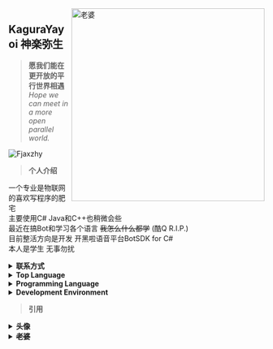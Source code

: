 <img align="right" src="https://cdn.jsdelivr.net/gh/Fjaxzhy/Fjaxzhy/kyimg.png" width='380px' alt="老婆">

## KaguraYayoi  神楽弥生
>**愿我们能在更开放的平行世界相遇** <br>
>_Hope we can meet in a more open parallel world._

![Fjaxzhy](https://count.getloli.com/get/@:Fjaxzhy)

<!--
<html>
<iframe
        frameborder="no" 
        border="0" 
        marginwidth="0" 
        marginheight="0" 
        width=298 
        height=52
        allowfullscreen
        src="https://music.163.com/outchain/player?type=2&id=1474146255&auto=0&height=32"  
></iframe>
</html>
-->

>**个人介绍**

一个专业是物联网的喜欢写程序的肥宅 <br>
主要使用C# Java和C++也稍微会些 <br>
最近在搞Bot和学习各个语言 ~~我怎么什么都学~~ (酷Q R.I.P.) <br>
目前整活方向是开发 开黑啦语音平台BotSDK for C# <br>
本人是学生 无事勿扰

<details>
    <summary><strong>联系方式</strong></summary>

> 开源社区账号 <br>
> [![GitHub](https://img.shields.io/badge/GitHub-Fjaxzhy-FF6A6A?style=flat-square&logo=github)](https://github.com/fjaxzhy)
> [![GitHub](https://img.shields.io/badge/GitHub-KagruaYayoi-FF6A6A?style=flat-square&logo=github)](https://github.com/kagurayayoi)
> [![Gitee](https://img.shields.io/badge/Gitee-KaguraYayoi-FF6A6A?style=flat-square&logo=gitee)](https://gitee.com/kagurayayoi)
> <br>
> 社交平台账号 <br>
> [![Telegram](https://img.shields.io/badge/Telegram-@kagurayayoi-00BFFF?style=flat-square&logo=telegram)](https://t.me/kagurayayoi)
> [![BiliBili](https://img.shields.io/badge/BiliBili-KaguraYayoi-FB7299?style=flat-square&logo=bilibili)](https://space.bilibili.com/157623239)
> <br>
> 个人网站 <br>
> [![Blog](https://img.shields.io/badge/Blog-kagurayayoi.top-FF6A6A?style=flat-square)](https://kagurayayoi.top)
> <br>
> 个人邮箱 <br>
> [![Mail](https://img.shields.io/badge/GMail-fjaxzhy@gmail.com-458B00?style=flat-square&logo=gmail)](mailto:fjaxzhy@gmail.com)
> [![Mail](https://img.shields.io/badge/88Mail-kagurayayoi@88.com-458B00?style=flat-square)](mailto:kagurayayoi@88.com)
</details>
<details>
	<summary><strong>Top Language</strong></summary>
	
![KaguraYayoi's Top Langs](https://github-readme-stats.vercel.app/api/top-langs/?username=Fjaxzhy&layout=compact)
</details>
<details>
    <summary><strong>Programming Language</strong></summary>
	
> 还算会写 <br>
> [![CSharp](https://img.shields.io/badge/C%23-%23239120.svg?&style=flat-square&logo=c-sharp&logoColor=white)](https://docs.microsoft.com/en-us/dotnet/csharp/)
> [![dotNET](https://img.shields.io/badge/-%2ENET-purple?style=flat-square&logo=.Net&logoColor=fff)](https://dotnet.microsoft.com/)
> <br>
> 会一点点 <br>
> [![Cpp](https://img.shields.io/badge/-C++-6495ED?style=flat-square&logo=C&logoColor=fff)](https://zh.cppreference.com/)
> [![Java](https://img.shields.io/badge/-Java-ab7221?style=flat-square&logo=Java&logoColor=fff)](https://www.oracle.com/java/)
> [![HTML](https://img.shields.io/badge/-HTML-FF4500?style=flat-square&logo=Html5&logoColor=fff)](https://developer.mozilla.org/zh-CN/docs/Web/HTML)
> [![CSS](https://img.shields.io/badge/-CSS-4682B4?style=flat-square&logo=CSS3&logoColor=fff)](https://developer.mozilla.org/zh-CN/docs/Web/CSS)
> <br>
> 正在学习 <br>
> [![Golang](https://img.shields.io/badge/-Go-00ADD8?style=flat-square&logo=Go&logoColor=fff)](https://golang.google.cn/)
> [![Python](https://img.shields.io/badge/-Python-3e74a2?style=flat-square&logo=Python&logoColor=fff)](https://www.python.org/)
> [![JavaScript](https://img.shields.io/badge/-JavaScript-F7DF1E?style=flat-square&logo=JavaScript&logoColor=fff)](https://developer.mozilla.org/zh-CN/docs/Web/JavaScript)
> [![Vuejs](https://img.shields.io/badge/-Vue.js-4FC08D?style=flat-square&logo=Vue.js&logoColor=fff)](https://vuejs.org/)
</details>
<details>
    <summary><strong>Development Environment</strong></summary>

> Platform <br>
> [![OS](https://img.shields.io/badge/Windows10-0078d6?style=flat-square&logo=windows&logoColor=fff)](https://www.microsoft.com/zh-cn/windows)
> <br>
> Application Development
> [![IDE](https://img.shields.io/badge/Microsoft-Visual%20Studio-purple?style=flat-square&logo=visual-studio)](https://visualstudio.microsoft.com/zh-hans/)
> [![IDE](https://img.shields.io/badge/Google-Android%20Studio-3DDC84?style=flat-square&logo=android-studio&logoColor=fff)](http://www.android-studio.org/)
> [![IDE](https://img.shields.io/badge/JetBrains-IntelliJ%20IDEA-red?style=flat-square&logo=IntelliJ%20IDEA)](https://www.jetbrains.com/idea/)
> [![IDE](https://img.shields.io/badge/JetBrains-PyCharm-green?style=flat-square&logo=IntelliJ%20IDEA)](https://www.jetbrains.com/pycharm/)
> [![IDE](https://img.shields.io/badge/JetBrains-Goland-1E90FF?style=flat-square&logo=IntelliJ%20IDEA)](https://www.jetbrains.com/goland/)
> <br>
> Website Development <br>
> [![HBuilderX](https://img.shields.io/badge/DCloud-HBuilderX-green?style=flat-square&logo=hbuilderx)](https://www.dcloud.io/)
> <br>
> Text Editor <br>
> [![Editor](https://img.shields.io/badge/Editor-Visual%20Studio%20Code-blue?style=flat-square&logo=visual-studio-code)](https://code.visualstudio.com/)
> [![Editor](https://img.shields.io/badge/Editor-Sublime%20Text-FFB90F?style=flat-square)](https://www.sublimetext.com/3)
</details>

>**引用**
<details>
    <summary><strong>头像</strong></summary>
	
+ [画师] 양갱/ようかん 
+ [作品] 遊び (信息来自SauceNAO Pixiv无)
</details>
<details>
    <summary><strong><s>老婆</s></strong></summary>

+ [画师] ふぇありぃあい
+ [作品] けもみみ (https://www.pixiv.net/artworks/72203964)

图是自己用Photoshop扣的 质量极差 <br>
~~这画师的图是真戳我xp~~
</details>

<!--
+ **~~老婆~~** <br> [画师] ふぇありぃあい <br> [作品] けもみみ (https://www.pixiv.net/artworks/72203964) <br> 图是自己用Photoshop扣的 质量极差 <br> ~~这画师的图是真戳我xp~~
-->

<!---
[![GitHub](https://img.shields.io/badge/GitHub-Fjaxzhy-FF6A6A?style=flat-square&logo=github)](https://github.com/fjaxzhy)
[![GitHub](https://img.shields.io/badge/GitHub-KagruaYayoi-FF6A6A?style=flat-square&logo=github)](https://github.com/kagurayayoi)
[![Telegram](https://img.shields.io/badge/Telegram-@kagurayayoi-00BFFF?style=flat-square&logo=telegram)](https://t.me/kagurayayoi)
[![Blog](https://img.shields.io/badge/Blog-kagurayayoi.top-FF6A6A?style=flat-square)](https://kagurayayoi.top)
[![Mail](https://img.shields.io/badge/Mail-kagurayayoi@88.com-458B00?style=flat-square)](mailto:kagurayayoi@88.com)
![Visitors](https://jwenjian-visitor-badge-5.glitch.me/badge?page_id=fjaxzhy.fjaxzhy.readme)

<!---
[![](https://img.shields.io/badge/-C%23-purple?style=flat-square&logo=.Net&logoColor=fff)](https://docs.microsoft.com/zh-cn/dotnet/csharp/)
[![](https://img.shields.io/badge/-%2ENet%20Framework-purple?style=flat-square&logo=.Net&logoColor=fff)](https://dotnet.microsoft.com/download)
[![](https://img.shields.io/badge/-%2ENet%20Core-purple?style=flat-square&logo=.Net&logoColor=fff)](https://dotnet.microsoft.com/download)
[![](https://img.shields.io/badge/-Python-3e74a2?style=flat-square&logo=Python&logoColor=fff)](https://www.python.org/)
[![](https://img.shields.io/badge/-Java-ab7221?style=flat-square&logo=Java&logoColor=fff)](https://www.oracle.com/java/)
[![](https://img.shields.io/badge/-C++-6495ED?style=flat-square&logo=C&logoColor=fff)](https://zh.cppreference.com/)

<!---
[![](https://img.shields.io/badge/-Windows-0078D6?style=flat-square&logo=Windows)](https://www.microsoft.com/zh-cn/windows)
![](https://img.shields.io/badge/-Linux-000000?style=flat-square&logo=Linux&logoColor=fff)
![](https://img.shields.io/badge/-Android-green?style=flat-square&logo=Android&logoColor=fff)
<!---
![KaguraYayoi's Top Langs](https://github-readme-stats.vercel.app/api/top-langs/?username=Fjaxzhy&layout=compact)
<!---
![KaguraYayoi's github stats](https://github-readme-stats.vercel.app/api?username=Fjaxzhy&bg_color=30,e96443,904e95&title_color=fff&text_color=fff)

-->

<!--
写过的项目有：<br>
[MspCalculator](https://github.com/Fjaxzhy/MspCalculator) 计算器 C#(.NetFramework 4.5.2)  | 停更 <br>
[Temperature & Humidity Sensor](https://github.com/Fjaxzhy/Temperature-and-Humidity-Sensor) 温湿度计 Cpp(Arduino) Esp8266_NodeMCU  | 停更 <br>
[BiliBili_InfoGet_ForCQ](https://github.com/Fjaxzhy/BiliBili_InfoGet_ForCQ) 基于酷Q的插件:BiliBili信息获取 C#(.NetFramework 4.5) [Native.SDK](https://github.com/Jie2GG/Native.Framework)   |  因酷Q停运 停更/归档 <br>
[Hanaya_TgBot](https://github.com/TgBotDev/Hanaya_Telegram.Bot) Telegram.Bot C#(.NetFramework4.5.2) [Telegram.Bot.SDK](https://github.com/TelegramBots/Telegram.Bot)  |  在更 <br>
[Hanaya_TgBot_Nogui](https://github.com/TgBotDev/Hanaya_TgBot_Nogui) Hanaya_TgBot的Nogui版本 C#(.NetFramework4.5.2) [Telegram.Bot.SDK](https://github.com/TelegramBots/Telegram.Bot)  |  主要更新  <br>
-->

<!--
### KaguraYayoi's Projects
|项目名|项目介绍|编写语言|开发环境/语言版本/SDK|程序版本|状态
|:----:|:----:|:----:|:----:|:----:|:----:|
|[MspCalculator](https://github.com/Fjaxzhy/MspCalculator)|计算器|C#|.Net Framework 4.5.2|Ver.2.0|停更
|[Temperature & Humidity Sensor](https://github.com/Fjaxzhy/Temperature-and-Humidity-Sensor)|温湿度检测器|C++|Arduino/Esp8266_NodeMcu|Ver.1.0|停更
|[BiliBili_InfoGet_ForCQ](https://github.com/Fjaxzhy/BiliBili_InfoGet_ForCQ)|基于酷QBot的插件:BiliBili信息获取|C#|.Net Framework 4.5/[Native.SDK](https://github.com/Jie2GG/Native.Framework)|Ver.1.0|归档
|[Hanaya_TgBot](https://github.com/TgBotDev/Hanaya_Telegram.Bot)|Telegram的Bot|C#|.Net Framework 4.5.2/[Telegram.Bot.SDK](https://github.com/TelegramBots/Telegram.Bot)|None|在更
|[Hanaya_TgBot_Nogui](https://github.com/TgBotDev/Hanaya_TgBot_Nogui)|Hanaya_TgBot的Nogui版本|C#|.Net Framework 4.5/[Telegram.Bot.SDK](https://github.com/TelegramBots/Telegram.Bot)|Ver.Alpha.2.0|主更
|[KaguraYayoi's Blog](https://kagurayayoi.top/)|本人博客|HTML/CSS/JavaScript/Ruby|github.io/[mzlogin模板](https://github.com/mzlogin/mzlogin.github.io)|None|随缘
|[KaguraYayoi's Status](https://kagurayayoi.top/uptime-status/)|网站状态实时监测|HTML/CSS/JavaScript|geekyouth/[uptime-status](https://github.com/geekyouth/uptime-status)|None|随缘
|[KaguraYayoi's Introduction](https://kagurayayoi.icu)|个人介绍页/H5+CSS3练手|HTML/CSS/JavaScript|HBuilderX|None|随缘
-->

